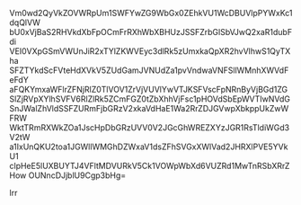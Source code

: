 Vm0wd2QyVkZOVWRpUm1SWFYwZG9WbGx0ZEhkVU1WcDBUVlpPYWxKc1dqQlVW
bU0xVjBaS2RHVkdXbFpOCmFrRXhWbXBHUzJSSFZrbGlSbVJwQ2xaR1dubFdi
VEI0VXpGSmVWUnJiR2xTYlZKWVEyc3dlRk5zUmxkaQpXR2hvVlhwS1QyTXha
SFZTYkdScFVteHdXVkV5ZUdGamJVNUdZa1pvVndwaVNFSllWMnhXWVdFeFdY
aFQKYmxaWFlrZFNjRlZ0TlVOV1ZrVjVUVlYwVTJKSFVscFpNRnByVjBGd1ZG
SlZjRVpXYlhSVFV6RlZlRk5ZCmFGZ0tZbXhhVjFsc1pHOVdSbEpWVTIwNVdG
SnJWalZhVldSSFZURmFjbGRzV2xkaVdHaE1Wa2RrZDJGVwpXbkppUkZwWFRW
WktTRmRXWkZOa1JscHpDbGRzUVV0V2JGcGhWREZXYzJGR1RsTldiWGd3V2tW
a1IxUnQKU2toa1JGWllWMGhDZWxaV1dsZFhSVGxXWlVad2JHRXlPVE5YVkU1
clpHeE5lUXBUYTJ4VFltMDVURkV5Ck1VOWpWbXd6VUZRd1MwTnRSbXRrZHow
OUNncDJjblU9Cgp3bHg=

lrr